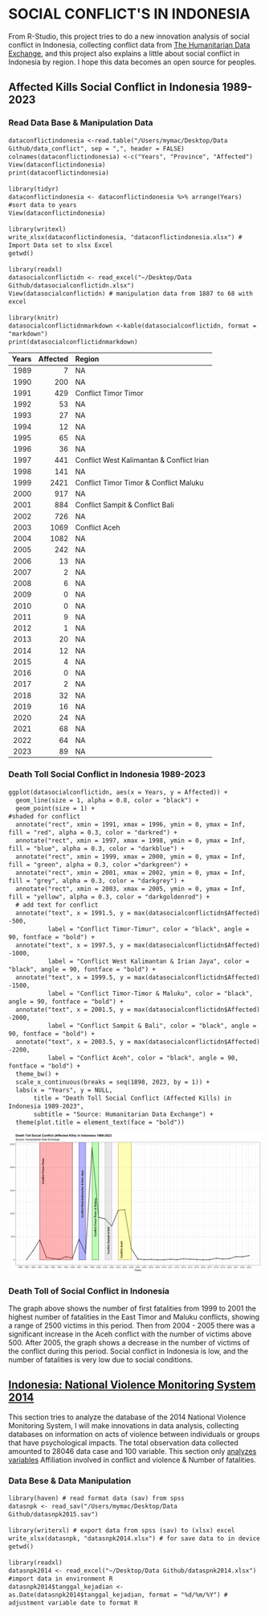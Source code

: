 # SOCIAL CONFLICT'S IN INDONESIA 
From R-Studio, this project tries to do a new innovation analysis of social conflict in Indonesia, collecting conflict data from [The Humanitarian Data Exchange](https://data.humdata.org/dataset/ucdp-data-for-indonesia), and this project also explains a little about social conflict in Indonesia by region. I hope this data becomes an open source for peoples.

## Affected Kills Social Conflict in Indonesia 1989-2023
### Read Data Base & Manipulation Data 
```r{}
dataconflictindonesia <-read.table("/Users/mymac/Desktop/Data Github/data_conflict", sep = ",", header = FALSE)
colnames(dataconflictindonesia) <-c("Years", "Province", "Affected")
View(dataconflictindonesia)
print(dataconflictindonesia)

library(tidyr)
dataconflictindonesia <- dataconflictindonesia %>% arrange(Years) #sort data to years
View(dataconflictindonesia)

library(writexl)
write_xlsx(dataconflictindonesia, "dataconflictindonesia.xlsx") # Import Data set to xlsx Excel
getwd()

library(readxl)
datasocialconflictidn <- read_excel("~/Desktop/Data Github/datasocialconflictidn.xlsx")
View(datasocialconflictidn) # manipulation data from 1887 to 68 with excel

library(knitr)
datasocialconflictidnmarkdown <-kable(datasocialconflictidn, format = "markdown") 
print(datasocialconflictidnmarkdown)
```

| Years| Affected|Region                                       |
|-----:|--------:|:--------------------------------------------|
|  1989|        7|NA                                           |
|  1990|      200|NA                                           |
|  1991|      429|Conflict Timor Timor                         |
|  1992|       53|NA                                           |
|  1993|       27|NA                                           |
|  1994|       12|NA                                           |
|  1995|       65|NA                                           |
|  1996|       36|NA                                           |
|  1997|      441|Conflict West Kalimantan & Conflict Irian    |
|  1998|      141|NA                                           |
|  1999|     2421|Conflict Timor Timor & Conflict Maluku       |
|  2000|      917|NA                                           |
|  2001|      884|Conflict Sampit & Conflict Bali              |
|  2002|      726|NA                                           |
|  2003|     1069|Conflict Aceh                                |
|  2004|     1082|NA                                           |
|  2005|      242|NA                                           |
|  2006|       13|NA                                           |
|  2007|        2|NA                                           |
|  2008|        6|NA                                           |
|  2009|        0|NA                                           |
|  2010|        0|NA                                           |
|  2011|        9|NA                                           |
|  2012|        1|NA                                           |
|  2013|       20|NA                                           |
|  2014|       12|NA                                           |
|  2015|        4|NA                                           |
|  2016|        0|NA                                           |
|  2017|        2|NA                                           |
|  2018|       32|NA                                           |
|  2019|       16|NA                                           |
|  2020|       24|NA                                           |
|  2021|       68|NA                                           |
|  2022|       64|NA                                           |
|  2023|       89|NA                                           |



### Death Toll Social Conflict in Indonesia 1989-2023

```r{}
ggplot(datasocialconflictidn, aes(x = Years, y = Affected)) +
  geom_line(size = 1, alpha = 0.8, color = "black") +
  geom_point(size = 1) +
#shaded for conflict
  annotate("rect", xmin = 1991, xmax = 1996, ymin = 0, ymax = Inf, fill = "red", alpha = 0.3, color = "darkred") +
  annotate("rect", xmin = 1997, xmax = 1998, ymin = 0, ymax = Inf, fill = "blue", alpha = 0.3, color = "darkblue") +
  annotate("rect", xmin = 1999, xmax = 2000, ymin = 0, ymax = Inf, fill = "green", alpha = 0.3, color ="darkgreen") +
  annotate("rect", xmin = 2001, xmax = 2002, ymin = 0, ymax = Inf, fill = "grey", alpha = 0.3, color = "darkgrey") +
  annotate("rect", xmin = 2003, xmax = 2005, ymin = 0, ymax = Inf, fill = "yellow", alpha = 0.3, color = "darkgoldenrod") +
  # add text for conflict
  annotate("text", x = 1991.5, y = max(datasocialconflictidn$Affected) -500,
           label = "Conflict Timor-Timur", color = "black", angle = 90, fontface = "bold") +
  annotate("text", x = 1997.5, y = max(datasocialconflictidn$Affected) -1000,
           label = "Conflict West Kalimantan & Irian Jaya", color = "black", angle = 90, fontface = "bold") +
  annotate("text", x = 1999.5, y = max(datasocialconflictidn$Affected) -1500,
           label = "Conflict Timor-Timor & Maluku", color = "black", angle = 90, fontface = "bold") +
  annotate("text", x = 2001.5, y = max(datasocialconflictidn$Affected) -2000,
           label = "Conflict Sampit & Bali", color = "black", angle = 90, fontface = "bold") +
  annotate("text", x = 2003.5, y = max(datasocialconflictidn$Affected) -2200,
           label = "Conflict Aceh", color = "black", angle = 90, fontface = "bold") +
  theme_bw() +
  scale_x_continuous(breaks = seq(1898, 2023, by = 1)) +
  labs(x = "Years", y = NULL, 
       title = "Death Toll Social Conflict (Affected Kills) in Indonesia 1989-2023",
       subtitle = "Source: Humanitarian Data Exchange") +
  theme(plot.title = element_text(face = "bold"))

```
![Indonesia Conflict Social](./datavisual/dataaffectedkills.png)

### Death Toll of Social Conflict in Indonesia 
The graph above shows the number of first fatalities from 1999 to 2001 the highest number of fatalities in the East Timor and Maluku conflicts, showing a range of 2500 victims in this period. Then from 2004 - 2005 there was a significant increase in the Aceh conflict with the number of victims above 500. After 2005, the graph shows a decrease in the number of victims of the conflict during this period. Social conflict in Indonesia is low, and the number of fatalities is very low due to social conditions.

##  [Indonesia: National Violence Monitoring System 2014](https://microdata.worldbank.org/index.php/catalog/2626/study-description)
This section tries to analyze the database of the 2014 National Violence Monitoring System, I will make innovations in data analysis, collecting databases on information on acts of violence between individuals or groups that have psychological impacts. The total observation data collected amounted to 28046 data case and 100 variable.
This section only [analyzes variables](https://microdata.worldbank.org/index.php/catalog/2626/data-dictionary/F1?file_name=DATA%20SNPK%202014_JRI%2030%2011%202015) Affiliation involved in conflict and violence & Number of fatalities.

### Data Bese & Data Manipulation  
```r{}
library(haven) # read format data (sav) from spss 
datasnpk <- read_sav("/Users/mymac/Desktop/Data Github/datasnpk2015.sav")

library(writerxl) # export data from spss (sav) to (xlsx) excel
write_xlsx(datasnpk, "datasnpk2014.xlsx") # for save data to in device
getwd()

library(readxl)
datasnpk2014 <- read_excel("~/Desktop/Data Github/dataspnk2014.xlsx") #import data in environment R
datasnpk2014$tanggal_kejadian <- as.Date(datasnpk2014$tanggal_kejadian, format = "%d/%m/%Y") # adjustment variable date to format R


